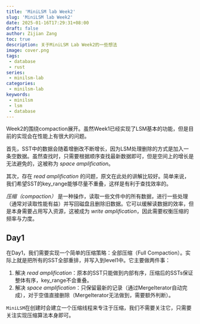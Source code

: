 ```yaml
---
title: 'MiniLSM lab Week2'
slug: 'MiniLSM lab Week2'
date: 2025-01-16T17:29:31+08:00
draft: false
author: Zijian Zang
toc: true
description: 关于MiniLSM Lab Week2的一些想法
image: cover.png
tags: 
 - database
 - rust
series:
 - minilsm-lab
categories:
 - minilsm-lab
keywords:
 - minilsm
 - lsm
 - database
---
```


Week2的围绕compaction展开。虽然Week1已经实现了LSM基本的功能，但是目前的实现会在性能上有很大的问题。

首先，SST中的数据会随着增删改不断增长，因为LSM处理删除的方式是加入一条空数据。虽然查找时，只需要根据顺序查找最新数据即可，但是空间上的增长是无法避免的，这被称为 *space amplification*。

其次，存在 *read amplification* 的问题，原文在此处的讲解比较好。简单来说，我们希望SST的key_range能够尽量不重叠，这样是有利于查找效率的。

*压缩（compaction）* 是一种操作，读取一些文件中的所有数据，进行一些处理（通常对读取性能有益）并写回磁盘且删除旧数据。它可以缓解读数据的效率，但是本身需要占用写入资源，这被成为 *write amplification*，因此需要权衡压缩的频率与力度。

## Day1

在Day1，我们需要实现一个简单的压缩策略：全部压缩（Full Compaction）。实际上就是把所有的SST全部重排，并写入到level1中。它主要做两件事：

1. 解决 *read amplification*：原本的SST只能做到内部有序，压缩后的SSTs保证整体有序，key_range不会重叠。
2. 解决 *space amplification*：只保留最新的记录（通过MergeIterator自动完成），对于空值直接删除（MergeIterator无法做到，需要额外判断）。

`MiniLSM`在创建时会建立一个压缩线程来专注于压缩，我们不需要关注它，只需要关注实现压缩算法本身即可。

